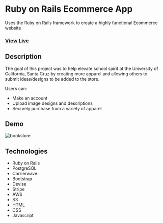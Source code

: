 # Ruby on Rails Ecommerce App

Uses the Ruby on Rails framework to create a highly functional Ecommerce website

### [View Live](http://www.unofficialbookstore.com/)

## Description

The goal of this project was to help elevate school spirit at the University of California, Santa Cruz by creating more apparel and allowing others to submit ideas/designs to be added to the store.

Users can:
  - Make an account
  - Upload image designs and descriptions
  - Securely purchase from a variety of apparel 

## Demo

![bookstore](https://user-images.githubusercontent.com/46305741/96518493-e29a9600-121f-11eb-8333-ce5dca23824d.gif)



## Technologies

- Ruby on Rails
- PostgreSQL
- Carrierwave
- Bootstrap
- Devise
- Stripe
- AWS 
- S3
- HTML
- CSS
- Javascript


